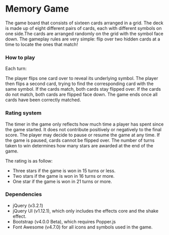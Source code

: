 # Memory Game

The game board that consists of sixteen cards arranged in a grid.
The deck is made up of eight different pairs of cards, each with different symbols on one side.The cards are arranged randomly on the grid with the symbol face down.
The gameplay rules are very simple: flip over two hidden cards at a time to locate the ones that match!

### How to play

Each turn:

The player flips one card over to reveal its underlying symbol. The player then flips a second card, trying to find the corresponding card with the same symbol.
If the cards match, both cards stay flipped over. If the cards do not match, both cards are flipped face down.
The game ends once all cards have been correctly matched.

### Rating system

The timer in the game only reflects how much time a player has spent since the game started. It does not contribute positively or negatively to the final score.
The player may decide to pause or resume the game at any time. If the game is paused, cards cannot be flipped over.
The number of turns taken to win determines how many stars are awarded at the end of the game.

The rating is as follow:

* Three stars if the game is won in 15 turns or less.
* Two stars if the game is won in 16 turns or more.
* One star if the game is won in 21 turns or more.

### Dependencies

* jQuery (v3.2.1)
* jQuery UI (v1.12.1), which only includes the effects core and the shake effect.
* Bootstrap (v4.0.0 Beta), which requires Popper.js
* Font Awesome (v4.7.0) for all icons and symbols used in the game.